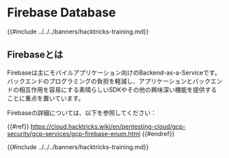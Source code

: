 # Firebase Database

{{#include ../../../banners/hacktricks-training.md}}

## Firebaseとは

Firebaseは主にモバイルアプリケーション向けのBackend-as-a-Serviceです。バックエンドのプログラミングの負担を軽減し、アプリケーションとバックエンドの相互作用を容易にする素晴らしいSDKやその他の興味深い機能を提供することに重点を置いています。

Firebaseの詳細については、以下を参照してください：

{{#ref}}
https://cloud.hacktricks.wiki/en/pentesting-cloud/gcp-security/gcp-services/gcp-firebase-enum.html
{{#endref}}

{{#include ../../../banners/hacktricks-training.md}}
